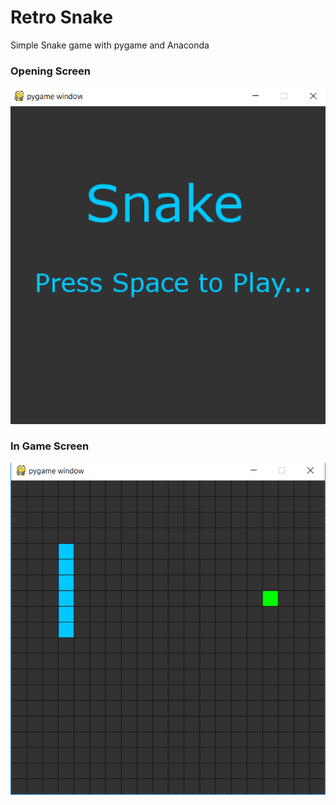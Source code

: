 # Retro Snake
Simple Snake game with pygame and Anaconda


### Opening Screen
![new game screen](images/New-game-snake.PNG)

### In Game Screen
![In game screen](images/Ingame-snake.PNG)
